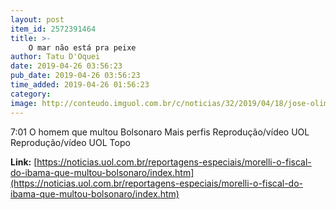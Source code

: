 ```yaml
---
layout: post
item_id: 2572391464
title: >-
    O mar não está pra peixe
author: Tatu D'Oquei
date: 2019-04-26 03:56:23
pub_date: 2019-04-26 03:56:23
time_added: 2019-04-26 01:56:23
category: 
image: http://conteudo.imguol.com.br/c/noticias/32/2019/04/18/jose-olimpio-augusto-morelli-1555613871105_v2_1920x1080.jpg
---
```


7:01 O homem que multou Bolsonaro Mais perfis Reprodução/vídeo UOL Reprodução/vídeo UOL Topo

**Link:** [https://noticias.uol.com.br/reportagens-especiais/morelli-o-fiscal-do-ibama-que-multou-bolsonaro/index.htm](https://noticias.uol.com.br/reportagens-especiais/morelli-o-fiscal-do-ibama-que-multou-bolsonaro/index.htm)

